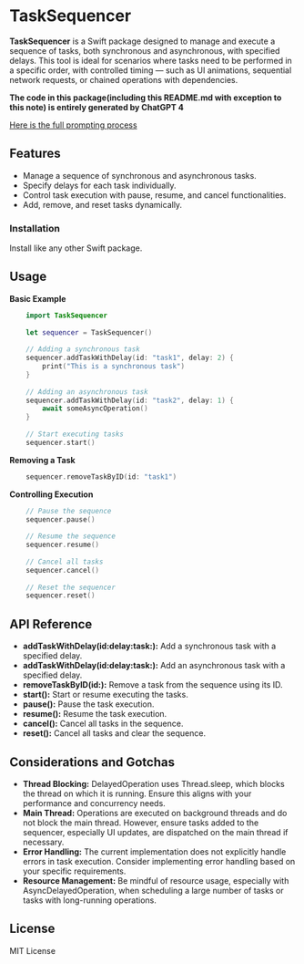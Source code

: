 # TaskSequencer

**TaskSequencer** is a Swift package designed to manage and execute a sequence of tasks, both synchronous and asynchronous, with specified delays. This tool is ideal for scenarios where tasks need to be performed in a specific order, with controlled timing — such as UI animations, sequential network requests, or chained operations with dependencies.

**The code in this package(including this README.md with exception to this note) is entirely generated by ChatGPT 4**

[Here is the full prompting process ](https://chat.openai.com/share/c8125005-4a2a-480b-9251-37e474e51481)

## Features

* Manage a sequence of synchronous and asynchronous tasks.
* Specify delays for each task individually.
* Control task execution with pause, resume, and cancel functionalities.
* Add, remove, and reset tasks dynamically.

### Installation

Install like any other Swift package.

## Usage

**Basic Example**

```swift
    import TaskSequencer
    
    let sequencer = TaskSequencer()
    
    // Adding a synchronous task
    sequencer.addTaskWithDelay(id: "task1", delay: 2) {
        print("This is a synchronous task")
    }
    
    // Adding an asynchronous task
    sequencer.addTaskWithDelay(id: "task2", delay: 1) {
        await someAsyncOperation()
    }
    
    // Start executing tasks
    sequencer.start()

```

**Removing a Task**

```swift
    sequencer.removeTaskByID(id: "task1")
```

**Controlling Execution**

```swift
    // Pause the sequence
    sequencer.pause()
    
    // Resume the sequence
    sequencer.resume()
    
    // Cancel all tasks
    sequencer.cancel()
    
    // Reset the sequencer
    sequencer.reset()
```

## API Reference

* **addTaskWithDelay(id:delay:task:):** Add a synchronous task with a specified delay.
* **addTaskWithDelay(id:delay:task:):** Add an asynchronous task with a specified delay.
* **removeTaskByID(id:):** Remove a task from the sequence using its ID.
* **start():** Start or resume executing the tasks.
* **pause():** Pause the task execution.
* **resume():** Resume the task execution.
* **cancel():** Cancel all tasks in the sequence.
* **reset():** Cancel all tasks and clear the sequence.


## Considerations and Gotchas

* **Thread Blocking:** DelayedOperation uses Thread.sleep, which blocks the thread on which it is running. Ensure this aligns with your performance and concurrency needs.
* **Main Thread:** Operations are executed on background threads and do not block the main thread. However, ensure tasks added to the sequencer, especially UI updates, are dispatched on the main thread if necessary.
* **Error Handling:** The current implementation does not explicitly handle errors in task execution. Consider implementing error handling based on your specific requirements.
* **Resource Management:** Be mindful of resource usage, especially with AsyncDelayedOperation, when scheduling a large number of tasks or tasks with long-running operations.


## License

MIT License








